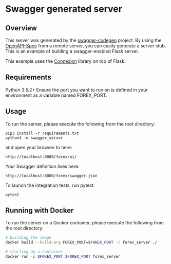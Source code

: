 # Swagger generated server

## Overview
This server was generated by the [swagger-codegen](https://github.com/swagger-api/swagger-codegen) project. By using the
[OpenAPI-Spec](https://github.com/swagger-api/swagger-core/wiki) from a remote server, you can easily generate a server stub.  This
is an example of building a swagger-enabled Flask server.

This example uses the [Connexion](https://github.com/zalando/connexion) library on top of Flask.

## Requirements
Python 3.5.2+
Ensure the port you want to run on is defined in your environment as a variable named FOREX_PORT.

## Usage
To run the server, please execute the following from the root directory:

```
pip3 install -r requirements.txt
python3 -m swagger_server
```

and open your browser to here:

```
http://localhost:8080/forex/ui/
```

Your Swagger definition lives here:

```
http://localhost:8080/forex/swagger.json
```

To launch the integration tests, run pytest:
```
pytest
```

## Running with Docker

To run the server on a Docker container, please execute the following from the root directory:

```bash
# building the image
docker build --build-arg FOREX_PORT=$FOREX_PORT -t forex_server ./

# starting up a container
docker run -p $FOREX_PORT:$FOREX_PORT forex_server
```

